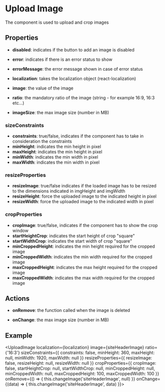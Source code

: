 # Upload Image

The component is used to upload and crop images

## Properties

* <b>disabled</b>: indicates if the button to add an image is disabled

* <b>error</b>: indicates if there is an error status to show
* <b>errorMessage</b>: the error message shown in case of error status

* <b>localization</b>: takes the localization object (react-localization)
* <b>image</b>: the value of the image

* <b>ratio</b>: the mandatory ratio of the image (string - for example 16:9, 16:3 etc...)

* <b>imageSize</b>: the max image size (number in MB)

### sizeConstraints

*  <b>constraints</b>: true/false, indicates if the component has to take in consideration the constraints
* <b>minHeight</b>: indicates the min height in pixel
* <b>maxHeight</b>: indicates the min height in pixel
* <b>minWidth</b>: indicates the min width in pixel
* <b>maxWidth</b>: indicates the min width in pixel

### resizeProperties

* <b>resizeImage</b>: true/false indicates if the loaded image has to be resized to the dimensions indicated in imgHeight and imgWidth
* <b>resizeHeight</b>: force the uploaded image to the indicated height in pixel
* <b>resizeWidth</b>: force the uploaded image to the indicated width in pixel

<!-- **Those two previous properties are binded; if you set only one of them they process of forcing images sizes does not work** -->

### cropProperties

* <b>cropImage</b>: true/false, indicates if the component has to show the crop window
* <b>startHeightCrop</b>: indicates the start height of crop "square"
* <b>startWidthCrop</b>: indicates the start width of crop "square"
* <b>minCroppedHeight</b>: indicates the min height required for the cropped image
* <b>minCroppedWidth</b>: indicates the min width required for the cropped image
* <b>maxCroppedHeight</b>: indicates the max height required for the cropped image
* <b>maxCroppedWidth</b>: indicates the max width required for the cropped image

## Actions

* <b>onRemove</b>: the function called when the image is deleted

* <b>onChange</b>: the max image size (number in MB)

## Example

<UploadImage
    localization={localization}
    image={siteHeaderImage}
    ratio={'16:3'}
    sizeConstraints={{
        constraints: 
        false, 
        minHeight: 
        360, 
        maxHeight: 
        null, 
        minWidth: 
        1920, 
        maxWidth: 
        null
    }}
    resizeProperties={{
        resizeImage: false, 
        resizeHeight: null, 
        resizeWidth: null
    }}
    cropProperties={{
        cropImage: false, 
        startHeightCrop: null, 
        startWidthCrop: null, 
        minCroppedHeight: null, 
        minCroppedWidth: null, 
        maxCroppedHeight: 100, 
        maxCroppedWidth: 100
    }}
    onRemove={() => { this.changeImage('siteHeaderImage', null) }}
    onChange={(data) => { this.changeImage('siteHeaderImage', data) }}>
</UploadImage>

